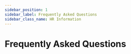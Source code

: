 ```yaml
---
sidebar_position: 1
sidebar_label: Frequently Asked Questions
sidebar_class_name: HR Information
---
```


# Frequently Asked Questions
